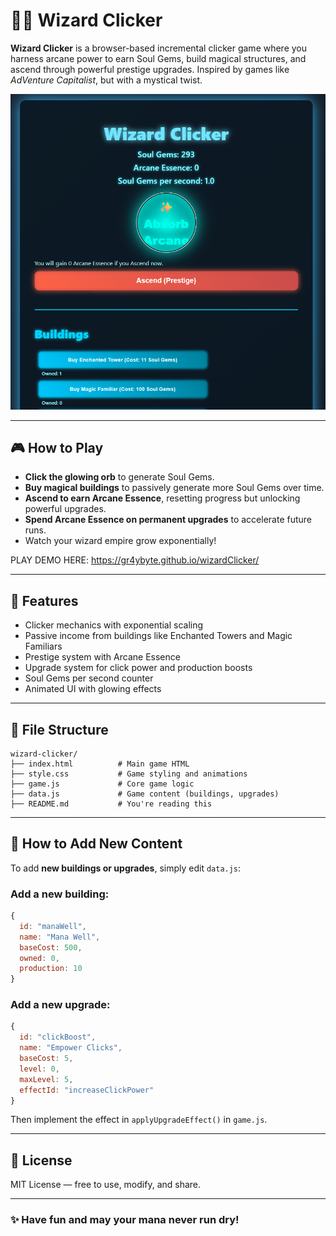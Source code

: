 # 🧙‍♂️ Wizard Clicker

**Wizard Clicker** is a browser-based incremental clicker game where you harness arcane power to earn Soul Gems, build magical structures, and ascend through powerful prestige upgrades. Inspired by games like *AdVenture Capitalist*, but with a mystical twist.

![Screenshot](screenshot.png) <!-- Optional: replace or remove if no screenshot -->

---

## 🎮 How to Play

- **Click the glowing orb** to generate Soul Gems.
- **Buy magical buildings** to passively generate more Soul Gems over time.
- **Ascend to earn Arcane Essence**, resetting progress but unlocking powerful upgrades.
- **Spend Arcane Essence on permanent upgrades** to accelerate future runs.
- Watch your wizard empire grow exponentially!
  
PLAY DEMO HERE: https://gr4ybyte.github.io/wizardClicker/

---

## 🧱 Features

- Clicker mechanics with exponential scaling
- Passive income from buildings like Enchanted Towers and Magic Familiars
- Prestige system with Arcane Essence
- Upgrade system for click power and production boosts
- Soul Gems per second counter
- Animated UI with glowing effects

---

## 📁 File Structure

```
wizard-clicker/
├── index.html          # Main game HTML
├── style.css           # Game styling and animations
├── game.js             # Core game logic
├── data.js             # Game content (buildings, upgrades)
├── README.md           # You're reading this
```

---

## 🔧 How to Add New Content

To add **new buildings or upgrades**, simply edit `data.js`:

### Add a new building:
```js
{
  id: "manaWell",
  name: "Mana Well",
  baseCost: 500,
  owned: 0,
  production: 10
}
```

### Add a new upgrade:
```js
{
  id: "clickBoost",
  name: "Empower Clicks",
  baseCost: 5,
  level: 0,
  maxLevel: 5,
  effectId: "increaseClickPower"
}
```

Then implement the effect in `applyUpgradeEffect()` in `game.js`.

---

## 📜 License

MIT License — free to use, modify, and share.

---

### ✨ Have fun and may your mana never run dry!
